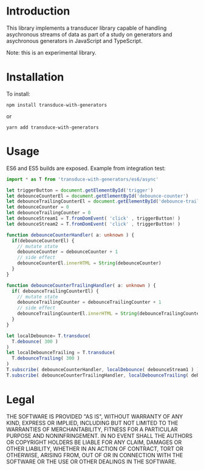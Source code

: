 # Introduction

This library implements a transducer library capable of handling asychronous streams of data as part of a study on generators and asychronous generators in JavaScript and TypeScript.

Note: this is an experimental library.

# Installation

To install:

`npm install transduce-with-generators`

or 

`yarn add transduce-with-generators`

# Usage

ES6 and ES5 builds are exposed. Example from integration test:

```ts
import * as T from 'transduce-with-generators/es6/async'

let triggerButton = document.getElementById('trigger')
let debounceCounterEl = document.getElementById('debounce-counter')
let debounceTrailingCounterEl = document.getElementById('debounce-trailing-counter')
let debounceCounter = 0
let debounceTrailingCounter = 0
let debounceStream1 = T.fromDomEvent( 'click' , triggerButton! )
let debounceStream2 = T.fromDomEvent( 'click' , triggerButton! )

function debounceCounterHandler( a: unknown ) {
  if(debounceCounterEl) {
    // mutate state
    debounceCounter = debounceCounter + 1
    // side effect
    debounceCounterEl.innerHTML = String(debounceCounter)
  }
}

function debounceCounterTrailingHandler( a: unknown ) {
  if( debounceTrailingCounterEl) {
    // mutate state
    debounceTrailingCounter = debounceTrailingCounter + 1
    // side effect
    debounceTrailingCounterEl.innerHTML = String(debounceTrailingCounter)
  }
}

let localDebounce= T.transduce(
  T.debounce( 300 )
)
let localDebounceTrailing = T.transduce(
  T.debounceTrailing( 300 )
)
T.subscribe( debounceCounterHandler, localDebounce( debounceStream1 ) )
T.subscribe( debounceCounterTrailingHandler, localDebounceTrailing( debounceStream2 ) )
```

# Legal

THE SOFTWARE IS PROVIDED "AS IS", WITHOUT WARRANTY OF ANY KIND, EXPRESS OR IMPLIED, INCLUDING BUT NOT LIMITED TO THE WARRANTIES OF MERCHANTABILITY, FITNESS FOR A PARTICULAR PURPOSE AND NONINFRINGEMENT. IN NO EVENT SHALL THE AUTHORS OR COPYRIGHT HOLDERS BE LIABLE FOR ANY CLAIM, DAMAGES OR OTHER LIABILITY, WHETHER IN AN ACTION OF CONTRACT, TORT OR OTHERWISE, ARISING FROM, OUT OF OR IN CONNECTION WITH THE SOFTWARE OR THE USE OR OTHER DEALINGS IN THE SOFTWARE.